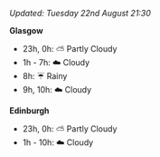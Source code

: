 *Updated: Tuesday 22nd August 21:30*

**Glasgow**

* 23h, 0h: :partly_sunny: Partly Cloudy
* 1h - 7h: :cloud: Cloudy
* 8h: :umbrella: Rainy
* 9h, 10h: :cloud: Cloudy

**Edinburgh**

* 23h, 0h: :partly_sunny: Partly Cloudy
* 1h - 10h: :cloud: Cloudy
